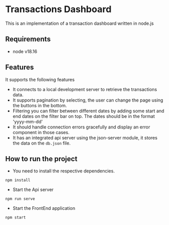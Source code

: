 # Transactions Dashboard

This is an implementation of a transaction dashboard written in node.js

## Requirements

- node v18.16

## Features

It supports the following features
- It connects to a local development server to retrieve the transactions data.
- It supports pagination by selecting, the user can change the page using the buttons in the bottom.
- Filtering you can filter between different dates by adding some start and end dates on the filter bar on top. The dates should be in the format 'yyyy-mm-dd'
- It should handle connection errors gracefully and display an error component in those cases.
- It has an integrated api server using the json-server module, it stores the data on the `db.json` file.

## How to run the project

- You need to install the respective dependencies.

```
npm install
```

- Start the Api server
```
npm run serve
```

- Start the FrontEnd application

```
npm start
```